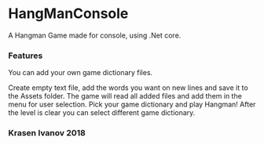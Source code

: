 # HangManConsole
A Hangman Game made for console, using .Net core.

### Features
You can add your own game dictionary files.

Create empty text file, add the words you want on new lines and save it to the Assets folder.
The game will read all added files and add them in the menu for user selection.
Pick your game dictionary and play Hangman! After the level is clear you can select different game dictionary.

### Krasen Ivanov 2018
